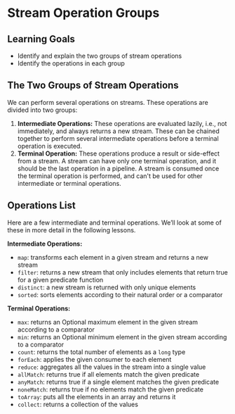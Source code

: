 # Stream Operation Groups

## Learning Goals

- Identify and explain the two groups of stream operations
- Identify the operations in each group

## The Two Groups of Stream Operations

We can perform several operations on streams. These operations are divided into
two groups:

1. **Intermediate Operations:** These operations are evaluated lazily, i.e., not
   immediately, and always returns a new stream. These can be chained together
   to perform several intermediate operations before a terminal operation is
   executed.
2. **Terminal Operation:** These operations produce a result or side-effect from
   a stream. A stream can have only one terminal operation, and it should be the
   last operation in a pipeline. A stream is consumed once the terminal operation
   is performed, and can't be used for other intermediate or terminal operations.

## Operations List

Here are a few intermediate and terminal operations. We’ll look at some of these in
more detail in the following lessons.

**Intermediate Operations:**

- `map`: transforms each element in a given stream and returns a new stream
- `filter`: returns a new stream that only includes elements that return true
  for a given predicate function
- `distinct`: a new stream is returned with only unique elements
- `sorted`: sorts elements according to their natural order or a comparator

**Terminal Operations:**

- `max`: returns an Optional maximum element in the given stream according to a
  comparator
- `min`: returns an Optional minimum element in the given stream according to a
  comparator
- `count`: returns the total number of elements as a `long` type
- `forEach`: applies the given consumer to each element
- `reduce`: aggregates all the values in the stream into a single value
- `allMatch`: returns true if all elements match the given predicate
- `anyMatch`: returns true if a single element matches the given predicate
- `noneMatch`: returns true if no elements match the given predicate
- `toArray`: puts all the elements in an array and returns it
- `collect`: returns a collection of the values
